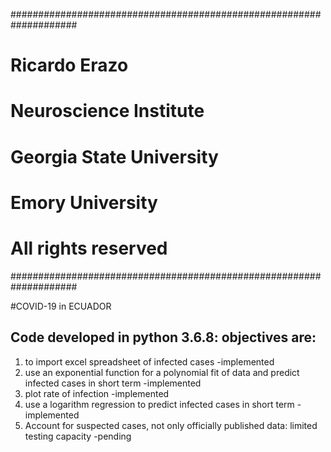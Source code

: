 ####################################################################
# Ricardo Erazo
# Neuroscience Institute
# Georgia State University
# Emory University
# All rights reserved
####################################################################

#COVID-19 in ECUADOR
## Code developed in python 3.6.8: objectives are:
  1. to import excel spreadsheet of infected cases															-implemented
  2. use an exponential function for a polynomial fit of data and predict infected cases in short term		-implemented
  3. plot rate of infection 																					-implemented
  4. use a logarithm regression to predict infected cases in short term 										-implemented
  5. Account for suspected cases, not only officially published data: limited testing capacity 				-pending
